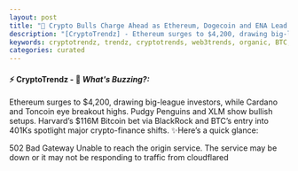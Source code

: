 ```yaml
---
layout: post
title: "🌅 Crypto Bulls Charge Ahead as Ethereum, Dogecoin and ENA Lead August Momentum"
description: "[CryptoTrendz] - Ethereum surges to $4,200, drawing big-league investors, while Cardano and Toncoin eye breakout highs. Pudgy Penguins and XLM show bullish setups. Harvard’s $116M Bitcoin bet via BlackRock and BTC’s entry into 401Ks spotlight major crypto-finance shifts."
keywords: cryptotrendz, trendz, cryptotrends, web3trends, organic, BTC, Digital, BlackRock, Mining, Analyst, DOGE, Stablecoin, Dogecoin, Bitcoin, Market, Crypto, ETH
categories: curated
---
```


#### ⚡ CryptoTrendz - 📌 *What's Buzzing?:*

Ethereum surges to $4,200, drawing big-league investors, while Cardano and Toncoin eye breakout highs. Pudgy Penguins and XLM show bullish setups. Harvard’s $116M Bitcoin bet via BlackRock and BTC’s entry into 401Ks spotlight major crypto-finance shifts. ✨Here’s a quick glance:


502 Bad Gateway Unable to reach the origin service. The service may be down or it may not be responding to traffic from cloudflared